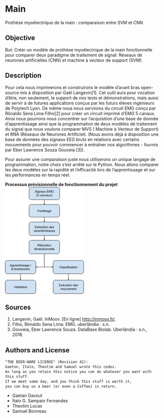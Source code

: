 # Main
Prothèse myoélectrique de la main : comparaison entre SVM et CNN

## Objective
But: Créer un modèle de prothèse myoélectrique de la main fonctionnelle pour comparer deux paradigme de traitement de signal: Réseaux de neurones artificielles (CNN) et machine à vecteur de support (SVM).

## Description
Pour cela nous imprimerons et construirons le modèle d’avant bras open-source mis à disposition par Gaël Langevin[1]. Cet outil aura pour vocation d’être, non seulement, le support de nos tests et démonstrations, mais aussi de servir à de futures applications conçus par les futurs élèves ingénieurs de Polytech Lyon. De même nous nous servirons du circuit EMG conçu par Rônaldo Sena Lima Filho[2] pour créer un circuit imprimé d’EMG 5 canaux. Ainsi nous pourrons nous concentrer sur l’acquisition d’une base de donnée d’apprentissage ainsi que la programmation de deux modèles de traitement du signal que nous voulons comparer MVS ( Machine à Vecteur de Support) et RNA (Réseaux de Neurones Artificiel). (Nous avons déjà à disposition une base de données des signaux EEG bruts en relations avec certains mouvements pour pouvoir commencer à entraîner nos algorithmes - fournis par Eber Lawrence Souza Gouveia [3]).

Pour assurer une comparaison juste nous utiliserons un unique langage de programmation, notre choix s’est arrêté sur le Python. Nous allons comparer les deux modèles sur la rapidité et l’efficacité lors de l’apprentissage et sur les performances en temps réel.

**Processus prévisionnelle de fonctionnement du projet**
![](docs/image3.png)

## Sources
1. Langevin, Gaël. InMoov. [En ligne] http://inmoov.fr/.
2. Filho, Rônaldo Sena Lima. EMG. uberlândia : s.n.
3. Gouveia, Eber Lawrence Souza. DataBase Biolab. Uberlândia : s.n., 2018.


## Authors and License
```
"THE BEER-WARE LICENSE" (Revision 42):
Gaeton, Italo, Theotim and Samuel wrote this codes.
As long as you retain this notice you can do whatever you want with this stuff.
If we meet some day, and you think this stuff is worth it,
you can buy us a beer (or even a Coffee) in return.
```
* Gaetan Davout
* Ítalo G. Sampaio Fernandes
* Theotim Lucas
* Samuel Bonneau
